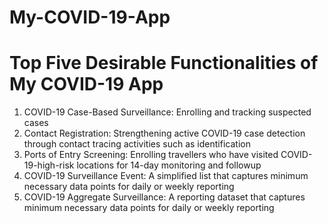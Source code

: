 # My-COVID-19-App
# Top Five Desirable Functionalities of My COVID-19 App
1. COVID-19 Case-Based Surveillance: Enrolling and tracking suspected cases
2. Contact Registration: Strengthening active COVID-19 case detection through contact tracing activities such as identification
3. Ports of Entry Screening: Enrolling travellers who have visited COVID-19-high-risk locations for 14-day monitoring and followup
4. COVID-19 Surveillance Event: A simplified list that captures minimum necessary data points for daily or weekly reporting
5. COVID-19 Aggregate Surveillance: A reporting dataset that captures minimum necessary data points for daily or weekly reporting
